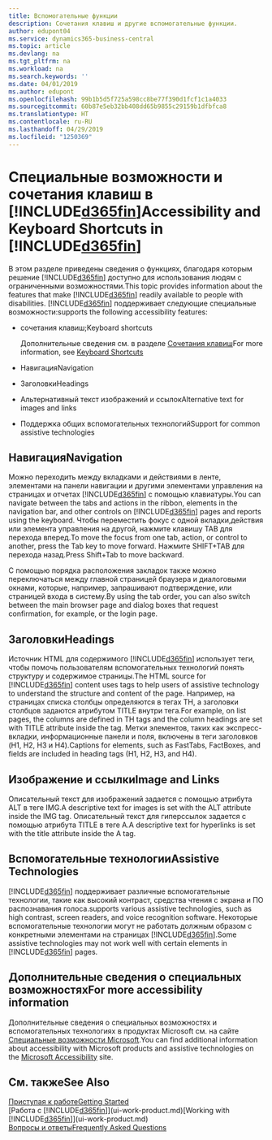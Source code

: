 ```yaml
---
title: Вспомогательные функции
description: Сочетания клавиш и другие вспомогательные функции.
author: edupont04
ms.service: dynamics365-business-central
ms.topic: article
ms.devlang: na
ms.tgt_pltfrm: na
ms.workload: na
ms.search.keywords: ''
ms.date: 04/01/2019
ms.author: edupont
ms.openlocfilehash: 99b1b5d5f725a598cc8be77f390d1fcf1c1a4033
ms.sourcegitcommit: 60b87e5eb32bb408dd65b9855c29159b1dfbfca8
ms.translationtype: HT
ms.contentlocale: ru-RU
ms.lasthandoff: 04/29/2019
ms.locfileid: "1250369"
---
```

# <a name="accessibility-and-keyboard-shortcuts-in-included365finincludesd365finmdmd"></a><span data-ttu-id="0dbca-103">Специальные возможности и сочетания клавиш в [!INCLUDE[d365fin](includes/d365fin_md.md)]</span><span class="sxs-lookup"><span data-stu-id="0dbca-103">Accessibility and Keyboard Shortcuts in [!INCLUDE[d365fin](includes/d365fin_md.md)]</span></span>
<span data-ttu-id="0dbca-104">В этом разделе приведены сведения о функциях, благодаря которым решение [!INCLUDE[d365fin](includes/d365fin_md.md)] доступно для использования людям с ограниченными возможностями.</span><span class="sxs-lookup"><span data-stu-id="0dbca-104">This topic provides information about the features that make [!INCLUDE[d365fin](includes/d365fin_md.md)] readily available to people with disabilities.</span></span> [!INCLUDE[d365fin](includes/d365fin_md.md)] <span data-ttu-id="0dbca-105">поддерживает следующие специальные возможности:</span><span class="sxs-lookup"><span data-stu-id="0dbca-105">supports the following accessibility features:</span></span>  

-   <span data-ttu-id="0dbca-106">сочетания клавиш;</span><span class="sxs-lookup"><span data-stu-id="0dbca-106">Keyboard shortcuts</span></span>

    <span data-ttu-id="0dbca-107">Дополнительные сведения см. в разделе [Сочетания клавиш](keyboard-shortcuts.md)</span><span class="sxs-lookup"><span data-stu-id="0dbca-107">For more information, see [Keyboard Shortcuts](keyboard-shortcuts.md)</span></span>

-   <span data-ttu-id="0dbca-108">Навигация</span><span class="sxs-lookup"><span data-stu-id="0dbca-108">Navigation</span></span>  

-   <span data-ttu-id="0dbca-109">Заголовки</span><span class="sxs-lookup"><span data-stu-id="0dbca-109">Headings</span></span>  

-   <span data-ttu-id="0dbca-110">Альтернативный текст изображений и ссылок</span><span class="sxs-lookup"><span data-stu-id="0dbca-110">Alternative text for images and links</span></span>  

-   <span data-ttu-id="0dbca-111">Поддержка общих вспомогательных технологий</span><span class="sxs-lookup"><span data-stu-id="0dbca-111">Support for common assistive technologies</span></span>  

<!-- moved to separate article
##  <a name="Keyboard"></a> Keyboard Shortcuts in the browser
 [!INCLUDE[d365fin](includes/d365fin_md.md)] supports the keyboard shortcuts that are supported by most web browsers. The keyboard shortcuts described here refer to the U.S. keyboard layout. The layout of the keys on other keyboards may not correspond exactly to the keys on a U.S. keyboard.  

|To do this|Press|  
|----------------|-----------|  
|To move focus to the next or previous control or element on a page, such as buttons, fields, or items in a list.|Tab, Shift+Tab|  
|To enable or access the element or control that is in focus.|Enter|  
|To scroll items up and down in a list.|Up Arrow, Down Arrow|  
|To scroll columns of an item left and right in a list.|Left Arrow, Right Arrow|  
|To open a drop-down list or look up a value for a field.|Alt+Down Arrow|  
|To move focus to the next element outside the list.|Ctrl + Enter|  
|To see the transactions that resulted in a calculated value in a field.|Alt+Right Arrow|  

-->

##  <a name="Navigation"></a> <span data-ttu-id="0dbca-112">Навигация</span><span class="sxs-lookup"><span data-stu-id="0dbca-112">Navigation</span></span>  
 <span data-ttu-id="0dbca-113">Можно переходить между вкладками и действиями в ленте, элементами на панели навигации и другими элементами управления на страницах и отчетах [!INCLUDE[d365fin](includes/d365fin_md.md)] с помощью клавиатуры.</span><span class="sxs-lookup"><span data-stu-id="0dbca-113">You can navigate between the tabs and actions in the ribbon, elements in the navigation bar, and other controls on [!INCLUDE[d365fin](includes/d365fin_md.md)] pages and reports using the keyboard.</span></span> <span data-ttu-id="0dbca-114">Чтобы переместить фокус с одной вкладки,действия или элемента управления на другой, нажмите клавишу TAB для перехода вперед.</span><span class="sxs-lookup"><span data-stu-id="0dbca-114">To move the focus from one tab, action, or control to another, press the Tab key to move forward.</span></span> <span data-ttu-id="0dbca-115">Нажмите SHIFT+TAB для перехода назад.</span><span class="sxs-lookup"><span data-stu-id="0dbca-115">Press Shift+Tab to move backward.</span></span>  

 <span data-ttu-id="0dbca-116">С помощью порядка расположения закладок также можно переключаться между главной страницей браузера и диалоговыми окнами, которые, например, запрашивают подтверждение, или страницей входа в систему.</span><span class="sxs-lookup"><span data-stu-id="0dbca-116">By using the tab order, you can also switch between the main browser page and dialog boxes that request confirmation, for example, or the login page.</span></span>  

##  <a name="Headings"></a> <span data-ttu-id="0dbca-117">Заголовки</span><span class="sxs-lookup"><span data-stu-id="0dbca-117">Headings</span></span>  
 <span data-ttu-id="0dbca-118">Источник HTML для содержимого [!INCLUDE[d365fin](includes/d365fin_md.md)] использует теги, чтобы помочь пользователям вспомогательных технологий понять структуру и содержимое страницы.</span><span class="sxs-lookup"><span data-stu-id="0dbca-118">The HTML source for [!INCLUDE[d365fin](includes/d365fin_md.md)] content uses tags to help users of assistive technology to understand the structure and content of the page.</span></span> <span data-ttu-id="0dbca-119">Например, на страницах списка столбцы определяются в тегах TH, а заголовки столбцов задаются атрибутом TITLE внутри тега.</span><span class="sxs-lookup"><span data-stu-id="0dbca-119">For example, on list pages, the columns are defined in TH tags and the column headings are set with TITLE attribute inside the tag.</span></span> <span data-ttu-id="0dbca-120">Метки элементов, таких как экспресс-вкладки, информационные панели и поля, включены в теги заголовков (H1, H2, H3 и H4).</span><span class="sxs-lookup"><span data-stu-id="0dbca-120">Captions for elements, such as FastTabs, FactBoxes, and fields are included in heading tags (H1, H2, H3, and H4).</span></span>  

##  <a name="Images"></a> <span data-ttu-id="0dbca-121">Изображение и ссылки</span><span class="sxs-lookup"><span data-stu-id="0dbca-121">Image and Links</span></span>  
 <span data-ttu-id="0dbca-122">Описательный текст для изображений задается с помощью атрибута ALT в теге IMG.</span><span class="sxs-lookup"><span data-stu-id="0dbca-122">A descriptive text for images is set with the ALT attribute inside the IMG tag.</span></span> <span data-ttu-id="0dbca-123">Описательный текст для гиперссылок задается с помощью атрибута TITLE в теге A.</span><span class="sxs-lookup"><span data-stu-id="0dbca-123">A descriptive text for hyperlinks is set with the title attribute inside the A tag.</span></span>  

##  <a name="AssistiveTech"></a> <span data-ttu-id="0dbca-124">Вспомогательные технологии</span><span class="sxs-lookup"><span data-stu-id="0dbca-124">Assistive Technologies</span></span>  
[!INCLUDE[d365fin](includes/d365fin_md.md)] <span data-ttu-id="0dbca-125">поддерживает различные вспомогательные технологии, такие как высокий контраст, средства чтения с экрана и ПО распознавания голоса.</span><span class="sxs-lookup"><span data-stu-id="0dbca-125">supports various assistive technologies, such as high contrast, screen readers, and voice recognition software.</span></span> <span data-ttu-id="0dbca-126">Некоторые вспомогательные технологии могут не работать должным образом с конкретными элементами на страницах [!INCLUDE[d365fin](includes/d365fin_md.md)].</span><span class="sxs-lookup"><span data-stu-id="0dbca-126">Some assistive technologies may not work well with certain elements in [!INCLUDE[d365fin](includes/d365fin_md.md)] pages.</span></span>  

## <a name="for-more-accessibility-information"></a><span data-ttu-id="0dbca-127">Дополнительные сведения о специальных возможностях</span><span class="sxs-lookup"><span data-stu-id="0dbca-127">For more accessibility information</span></span>  
<span data-ttu-id="0dbca-128">Дополнительные сведения о специальных возможностях и вспомогательных технологиях в продуктах Microsoft см. на сайте [Специальные возможности Microsoft](https://go.microsoft.com/fwlink/?LinkId=262160).</span><span class="sxs-lookup"><span data-stu-id="0dbca-128">You can find additional information about accessibility with Microsoft products and assistive technologies on the [Microsoft Accessibility](https://go.microsoft.com/fwlink/?LinkId=262160) site.</span></span>

## <a name="see-also"></a><span data-ttu-id="0dbca-129">См. также</span><span class="sxs-lookup"><span data-stu-id="0dbca-129">See Also</span></span>
[<span data-ttu-id="0dbca-130">Приступая к работе</span><span class="sxs-lookup"><span data-stu-id="0dbca-130">Getting Started</span></span>](product-get-started.md)  
<span data-ttu-id="0dbca-131">[Работа с [!INCLUDE[d365fin](includes/d365fin_md.md)]](ui-work-product.md)</span><span class="sxs-lookup"><span data-stu-id="0dbca-131">[Working with [!INCLUDE[d365fin](includes/d365fin_md.md)]](ui-work-product.md)</span></span>  
[<span data-ttu-id="0dbca-132">Вопросы и ответы</span><span class="sxs-lookup"><span data-stu-id="0dbca-132">Frequently Asked Questions</span></span>](across-faq.md)  
